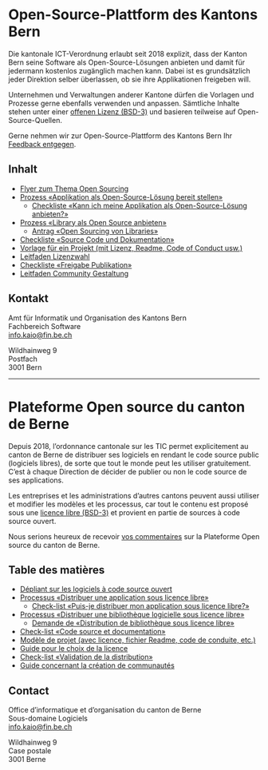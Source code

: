 # Open-Source-Plattform des Kantons Bern

Die kantonale ICT-Verordnung erlaubt seit 2018 explizit, dass der Kanton Bern seine Software als Open-Source-Lösungen anbieten und damit für jedermann kostenlos zugänglich machen kann. Dabei ist es grundsätzlich jeder Direktion selber überlassen, ob sie ihre Applikationen freigeben will.

Unternehmen und Verwaltungen anderer Kantone dürfen die Vorlagen und Prozesse gerne ebenfalls verwenden und anpassen. Sämtliche Inhalte stehen unter einer [offenen Lizenz (BSD-3)](LICENSE) und basieren teilweise auf Open-Source-Quellen. 

Gerne nehmen wir zur Open-Source-Plattform des Kantons Bern Ihr [Feedback entgegen](CONTRIBUTING.md).

## Inhalt

* [Flyer zum Thema Open Sourcing](documents/0%20-%20Flyer%20Leitfaden%20Open%20Sourcing%20%28d%29.pdf)
* [Prozess «Applikation als Open-Source-Lösung bereit stellen»](documents/1.1%20-%20Prozess%20-%20Open%20Sourcen%20einer%20Applikation%20%28d%29.pdf)
  * [Checkliste «Kann ich meine Applikation als Open-Source-Lösung anbieten?»](documents/2%20-%20Checkliste%20-%20Kann%20ich%20meine%20Applikation%20als%20Open-Source-L%C3%B6sung%20anbieten%20%28d%29.pdf)
* [Prozess «Library als Open Source anbieten»](documents/1.2%20-%20Prozess%20-%20Open%20Sourcen%20einer%20Library%20%28d%29.pdf)
  * [Antrag «Open Sourcing von Libraries»](documents/1.3%20-%20Antrag%20-%20Open%20Sourcing%20von%20Libraries%20%28d%29.pdf)
* [Checkliste «Source Code und Dokumentation»](documents/3%20-%20Checkliste%20-%20Source%20Code%20und%20Dokumentation%20%28d%29.pdf)
* [Vorlage für ein Projekt (mit Lizenz, Readme, Code of Conduct usw.)](https://github.com/kanton-bern/oss/tree/master/template)
* [Leitfaden Lizenzwahl](documents/4%20-%20Leitfaden%20Lizenzwahl%20%28d%29.pdf)
* [Checkliste «Freigabe Publikation»](documents/5%20-%20Checkliste%20-%20Freigabe%20Publikation%20%28d%29.pdf)
* [Leitfaden Community Gestaltung](documents/6%20-%20Leitfaden%20Community%20Gestaltung%20%28d%29.pdf)

## Kontakt

Amt für Informatik und Organisation des Kantons Bern  
Fachbereich Software  
info.kaio@fin.be.ch

Wildhainweg 9  
Postfach  
3001 Bern

-----------------------------------------------------

# Plateforme Open source du canton de Berne

Depuis 2018, l’ordonnance cantonale sur les TIC permet explicitement au canton de Berne de distribuer ses logiciels en rendant le code source public (logiciels libres), de sorte que tout le monde peut les utiliser gratuitement. C’est à chaque Direction de décider de publier ou non le code source de ses applications. 

Les entreprises et les administrations d’autres cantons peuvent aussi utiliser et modifier les modèles et les processus, car tout le contenu est proposé sous une [licence libre (BSD-3)](LICENSE) et provient en partie de sources à code source ouvert. 

Nous serions heureux de recevoir [vos commentaires](CONTRIBUTING.md) sur la Plateforme Open source du canton de Berne.

## Table des matières

* [Dépliant sur les logiciels à code source ouvert](documents/0%20-%20Guide%20à%20l’usage%20Open%20Sourcing%20%28f%29.pdf)
* [Processus «Distribuer une application sous licence libre»](documents/1.1%20-%20Processus%20%20-%20Distribuer%20une%20application%20sous%20licence%20libre%20%28f%29.pdf)
  * [Check-list «Puis-je distribuer mon application sous licence libre?»](documents/2%20-%20Check-list%20-%20Puis-je%20distribuer%20mon%20application%20sous%20licence%20libre%20%28f%29.pdf)
* [Processus «Distribuer une bibliothèque logicielle sous licence libre»](documents/1.2%20-%20Processus%20%20-%20Distribuer%20une%20bibliothèque%20logicielle%20sous%20licence%20libre%20%28f%29.pdf)
  * [Demande de «Distribution de bibliothèque sous licence libre»](documents/1.3%20-%20Demande%20-%20Distribution%20de%20bibliothèque%20sous%20licence%20libre%20%28f%29.pdf)
* [Check-list «Code source et documentation»](documents/3%20-%20Check-list%20-%20Code%20source%20et%20documentation%20%28f%29.pdf)
* [Modèle de projet (avec licence, fichier Readme, code de conduite, etc.)](https://github.com/kanton-bern/oss/tree/master/template)
* [Guide pour le choix de la licence](documents/4%20-%20Guide%20pour%20le%20choix%20de%20la%20licence%20%28f%29.pdf)
* [Check-list «Validation de la distribution»](documents/5%20-%20Check-list%20-%20Validation%20de%20la%20distribution%20%28f%29.pdf)
* [Guide concernant la création de communautés](documents/6%20-%20Guide%20concernant%20la%20création%20de%20communautés%20%28f%29.pdf)

## Contact

Office d’informatique et d’organisation du canton de Berne  
Sous-domaine Logiciels  
info.kaio@fin.be.ch

Wildhainweg 9  
Case postale  
3001 Berne

